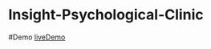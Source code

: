 # Insight-Psychological-Clinic
#Demo [liveDemo](https://abdulraof-mattur.github.io/Insight-Psychological-Clinic/)
